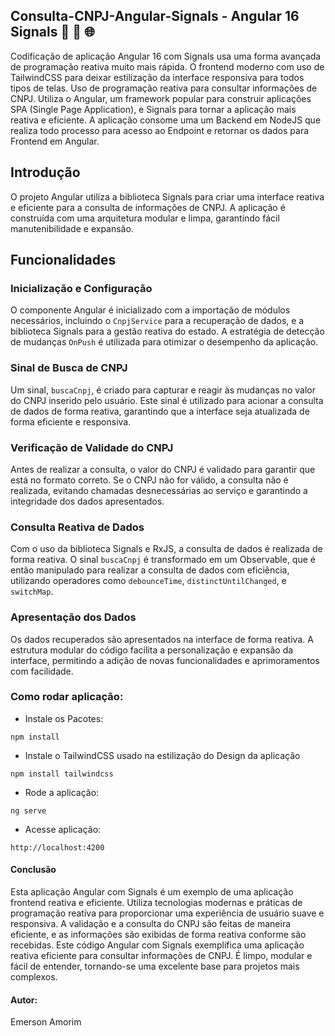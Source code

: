 ## Consulta-CNPJ-Angular-Signals - Angular 16 Signals 🚀 🔄 🌐

Codificação de aplicação Angular 16 com Signals usa uma forma avançada de programação reativa muito mais rápida. O frontend moderno com uso de TailwindCSS para deixar estilização da interface responsiva para todos tipos de telas. Uso de programação reativa para consultar informações de CNPJ. Utiliza o Angular, um framework popular para construir aplicações SPA (Single Page Application), e Signals para tornar a aplicação mais reativa e eficiente.
A aplicação consome uma um Backend em NodeJS que realiza todo processo para acesso ao Endpoint e retornar os dados para Frontend em Angular.


## Introdução

O projeto Angular utiliza a biblioteca Signals para criar uma interface reativa e eficiente para a consulta de informações de CNPJ. A aplicação é construída com uma arquitetura modular e limpa, garantindo fácil manutenibilidade e expansão.

## Funcionalidades

### Inicialização e Configuração

O componente Angular é inicializado com a importação de módulos necessários, incluindo o `CnpjService` para a recuperação de dados, e a biblioteca Signals para a gestão reativa do estado. A estratégia de detecção de mudanças `OnPush` é utilizada para otimizar o desempenho da aplicação.

### Sinal de Busca de CNPJ

Um sinal, `buscaCnpj`, é criado para capturar e reagir às mudanças no valor do CNPJ inserido pelo usuário. Este sinal é utilizado para acionar a consulta de dados de forma reativa, garantindo que a interface seja atualizada de forma eficiente e responsiva.

### Verificação de Validade do CNPJ

Antes de realizar a consulta, o valor do CNPJ é validado para garantir que está no formato correto. Se o CNPJ não for válido, a consulta não é realizada, evitando chamadas desnecessárias ao serviço e garantindo a integridade dos dados apresentados.

### Consulta Reativa de Dados

Com o uso da biblioteca Signals e RxJS, a consulta de dados é realizada de forma reativa. O sinal `buscaCnpj` é transformado em um Observable, que é então manipulado para realizar a consulta de dados com eficiência, utilizando operadores como `debounceTime`, `distinctUntilChanged`, e `switchMap`.

### Apresentação dos Dados

Os dados recuperados são apresentados na interface de forma reativa. A estrutura modular do código facilita a personalização e expansão da interface, permitindo a adição de novas funcionalidades e aprimoramentos com facilidade.


### Como rodar aplicação:

- Instale os Pacotes:

```
npm install
```

- Instale o TailwindCSS usado na estilização do Design da aplicação
```
npm install tailwindcss
```

- Rode a aplicação:
```
ng serve
```

- Acesse aplicação:
```
http://localhost:4200
```


#### Conclusão
Esta aplicação Angular com Signals é um exemplo de uma aplicação frontend reativa e eficiente. Utiliza tecnologias modernas e práticas de programação reativa para proporcionar uma experiência de usuário suave e responsiva. A validação e a consulta do CNPJ são feitas de maneira eficiente, e as informações são exibidas de forma reativa conforme são recebidas.
Este código Angular com Signals exemplifica uma aplicação reativa eficiente para consultar informações de CNPJ. É limpo, modular e fácil de entender, tornando-se uma excelente base para projetos mais complexos.


#### Autor:
Emerson Amorim

